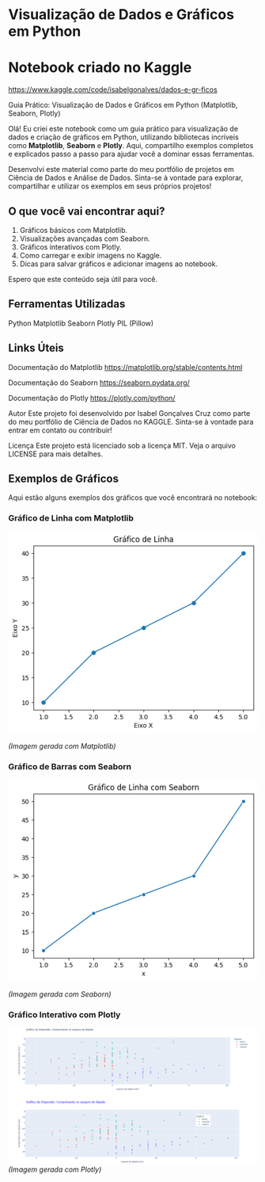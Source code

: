 # Visualização de Dados e Gráficos em Python
# Notebook criado no Kaggle
https://www.kaggle.com/code/isabelgonalves/dados-e-gr-ficos

Guia Prático: Visualização de Dados e Gráficos em Python (Matplotlib, Seaborn, Plotly)

Olá! Eu criei este notebook como um guia prático para visualização de dados e criação de gráficos em Python, utilizando bibliotecas incríveis como **Matplotlib**, **Seaborn** e **Plotly**. Aqui, compartilho exemplos completos e explicados passo a passo para ajudar você a dominar essas ferramentas.

Desenvolvi este material como parte do meu portfólio de projetos em Ciência de Dados e Análise de Dados. Sinta-se à vontade para explorar, compartilhar e utilizar os exemplos em seus próprios projetos!

## O que você vai encontrar aqui?
1. Gráficos básicos com Matplotlib.
2. Visualizações avançadas com Seaborn.
3. Gráficos interativos com Plotly.
4. Como carregar e exibir imagens no Kaggle.
5. Dicas para salvar gráficos e adicionar imagens ao notebook.

Espero que este conteúdo seja útil para você. 

## Ferramentas Utilizadas
Python
Matplotlib
Seaborn
Plotly
PIL (Pillow)

## Links Úteis
Documentação do Matplotlib
https://matplotlib.org/stable/contents.html

Documentação do Seaborn
https://seaborn.pydata.org/

Documentação do Plotly
https://plotly.com/python/

Autor
Este projeto foi desenvolvido por Isabel Gonçalves Cruz como parte do meu portfólio de Ciência de Dados no KAGGLE. Sinta-se à vontade para entrar em contato ou contribuir!

Licença
Este projeto está licenciado sob a licença MIT. Veja o arquivo LICENSE para mais detalhes.



## Exemplos de Gráficos

Aqui estão alguns exemplos dos gráficos que você encontrará no notebook:

### Gráfico de Linha com Matplotlib
![Gráfico de Linha](https://github.com/bellDataSc/Visualizacao-de-Dados-e-Graficos-em-Python/blob/c5696ed68852725c4268fa11d00a214fa0d7173b/imagens/__results___1_0.png)

*(Imagem gerada com Matplotlib)*

### Gráfico de Barras com Seaborn
![Gráfico de Barras](https://github.com/bellDataSc/Visualizacao-de-Dados-e-Graficos-em-Python/blob/381030cbd17bd80c51d8519fed0f2cc2450eafc8/__results___4_0.png?raw=true)

*(Imagem gerada com Seaborn)*

### Gráfico Interativo com Plotly
![Gráfico Interativo](https://github.com/bellDataSc/Visualizacao-de-Dados-e-Graficos-em-Python/blob/c8400eccb652dd0d40396ea94ca8dce1de9b749d/imagens/Plotly.PNG)
*(Imagem gerada com Plotly)*
